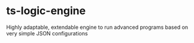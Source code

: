 # ts-logic-engine
Highly adaptable, extendable engine to run advanced programs based on very simple JSON configurations
